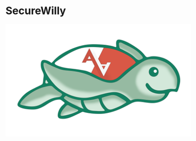 # SecureWilly

![N|Solid](https://raw.githubusercontent.com/FaniD/SecureWilly/master/SecureWillyLogo.png)
